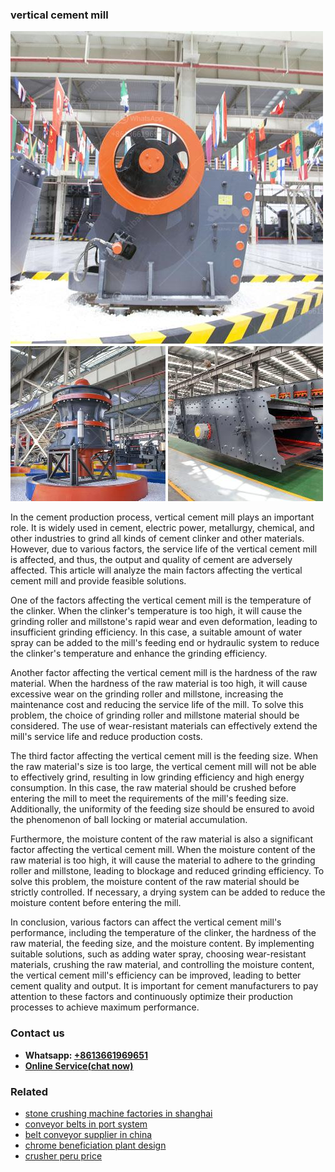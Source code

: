 <h3>vertical cement mill</h3><img src='1702952797.jpg' alt=''><p>In the cement production process, vertical cement mill plays an important role. It is widely used in cement, electric power, metallurgy, chemical, and other industries to grind all kinds of cement clinker and other materials. However, due to various factors, the service life of the vertical cement mill is affected, and thus, the output and quality of cement are adversely affected. This article will analyze the main factors affecting the vertical cement mill and provide feasible solutions.</p><p>One of the factors affecting the vertical cement mill is the temperature of the clinker. When the clinker's temperature is too high, it will cause the grinding roller and millstone's rapid wear and even deformation, leading to insufficient grinding efficiency. In this case, a suitable amount of water spray can be added to the mill's feeding end or hydraulic system to reduce the clinker's temperature and enhance the grinding efficiency.</p><p>Another factor affecting the vertical cement mill is the hardness of the raw material. When the hardness of the raw material is too high, it will cause excessive wear on the grinding roller and millstone, increasing the maintenance cost and reducing the service life of the mill. To solve this problem, the choice of grinding roller and millstone material should be considered. The use of wear-resistant materials can effectively extend the mill's service life and reduce production costs.</p><p>The third factor affecting the vertical cement mill is the feeding size. When the raw material's size is too large, the vertical cement mill will not be able to effectively grind, resulting in low grinding efficiency and high energy consumption. In this case, the raw material should be crushed before entering the mill to meet the requirements of the mill's feeding size. Additionally, the uniformity of the feeding size should be ensured to avoid the phenomenon of ball locking or material accumulation.</p><p>Furthermore, the moisture content of the raw material is also a significant factor affecting the vertical cement mill. When the moisture content of the raw material is too high, it will cause the material to adhere to the grinding roller and millstone, leading to blockage and reduced grinding efficiency. To solve this problem, the moisture content of the raw material should be strictly controlled. If necessary, a drying system can be added to reduce the moisture content before entering the mill.</p><p>In conclusion, various factors can affect the vertical cement mill's performance, including the temperature of the clinker, the hardness of the raw material, the feeding size, and the moisture content. By implementing suitable solutions, such as adding water spray, choosing wear-resistant materials, crushing the raw material, and controlling the moisture content, the vertical cement mill's efficiency can be improved, leading to better cement quality and output. It is important for cement manufacturers to pay attention to these factors and continuously optimize their production processes to achieve maximum performance.</p><h3>Contact us</h3><ul><li><strong>Whatsapp:&nbsp;<a href="https://wa.me/8613661969651">+8613661969651</a></strong></li><li><a href="https://swt.shibang-china.com/?git&amp;zhl&amp;vertical cement mill"><strong>Online Service(chat now)</strong></a></li></ul><h3>Related</h3><ul><li><a href='stone crushing machine factories in shanghai.md'>stone crushing machine factories in shanghai</a></li><li><a href='conveyor belts in port system.md'>conveyor belts in port system</a></li><li><a href='belt conveyor supplier in china.md'>belt conveyor supplier in china</a></li><li><a href='chrome beneficiation plant design.md'>chrome beneficiation plant design</a></li><li><a href='crusher peru price.md'>crusher peru price</a></li></ul>